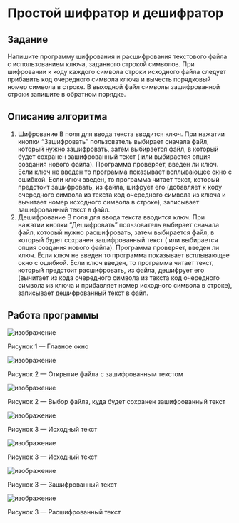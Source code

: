 # Простой шифратор и дешифратор

## Задание
Напишите программу шифрования и расшифрования текстового файла с использованием ключа, заданного строкой символов. При шифровании к коду каждого символа строки исходного файла следует прибавить код очередного символа ключа и вычесть порядковый номер символа в строке. В выходной файл символы зашифрованной строки запишите в обратном порядке.


## Описание алгоритма
1.	Шифрование
В поля для ввода текста вводится ключ. При нажатии кнопки “Зашифровать” пользователь выбирает сначала файл, который нужно зашифровать, затем выбирается файл, в который будет сохранен зашифрованный текст ( или выбирается опция создания нового файла). Программа проверяет, введен ли ключ. Если ключ не введен то программа показывает всплывающее окно с ошибкой. Если ключ введен, то программа читает текст, который предстоит зашифровать, из файла, шифрует его (добавляет к коду очередного символа из текста код очередного символа из ключа и вычитает номер исходного символа в строке), записывает зашифрованный текст в файл.
2.	Дешифрование
В поля для ввода текста вводится ключ. При нажатии кнопки “Дешифровать” пользователь выбирает сначала файл, который нужно расшифровать, затем выбирается файл, в который будет сохранен зашифрованный текст ( или выбирается опция создания нового файла). Программа проверяет, введен ли ключ. Если ключ не введен то программа показывает всплывающее окно с ошибкой. Если ключ введен, то программа читает текст, который предстоит расшифровать, из файла, дешифрует его (вычитает из кода очередного символа из текста код очередного символа из ключа и прибавляет номер исходного символа в строке), записывает дешифрованный текст в файл.

## Работа программы
![изображение](https://github.com/Maritornez/SimpleCrypterAndDecrypter/assets/62441435/a6f29582-df24-4798-aa29-c6fc657dcfb2)

Рисунок 1 — Главное окно

![изображение](https://github.com/Maritornez/SimpleCrypterAndDecrypter/assets/62441435/77d1cf92-06e3-47b6-a78f-a3d6c25acbcb)

Рисунок 2 — Открытие файла с зашифрованным текстом

![изображение](https://github.com/Maritornez/SimpleCrypterAndDecrypter/assets/62441435/1719628a-682f-462a-b4c9-3f4c36492939)

Рисунок 2 — Выбор файла, куда будет сохранен зашифрованный текст

![изображение](https://github.com/Maritornez/SimpleCrypterAndDecrypter/assets/62441435/73f988d1-d991-4fac-9a87-4b9bb71f520a)

Рисунок 3 — Исходный текст

![изображение](https://github.com/Maritornez/SimpleCrypterAndDecrypter/assets/62441435/c6bbe3b0-b3eb-4bb1-839a-c9eaac9255b3)

Рисунок 3 — Исходный текст

![изображение](https://github.com/Maritornez/SimpleCrypterAndDecrypter/assets/62441435/d8bd74bc-2e87-4379-bdaa-4b09421a72b0)

Рисунок 3 — Зашифрованный текст

![изображение](https://github.com/Maritornez/SimpleCrypterAndDecrypter/assets/62441435/09c6a0ec-ac64-414a-a420-2180c2192cd9)

Рисунок 3 — Расшифрованный текст
